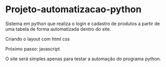 # Projeto-automatizacao-python
Sistema em python que realiza o login e cadastro de produtos a partir de uma tabela de forma automatizada dentro do site.

Criando o layout com html css

Próximo passo: javascript

O site será simples apenas para testar a automação do programa python.
